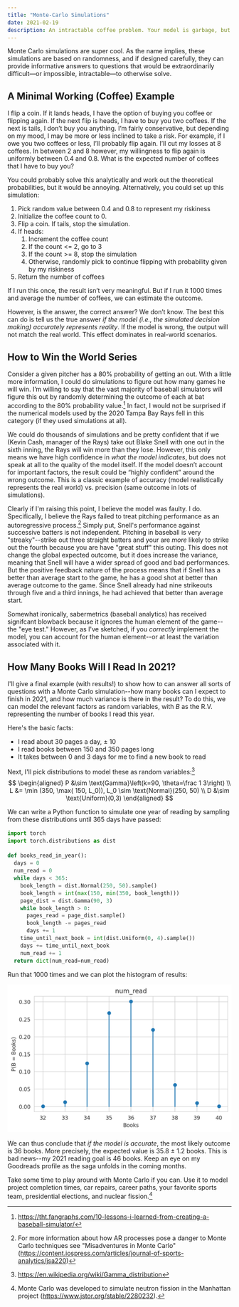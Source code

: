 ```yaml
---
title: "Monte-Carlo Simulations"
date: 2021-02-19
description: An intractable coffee problem. Your model is garbage, but very precisely so. The Tampa Bay Rays don't understand autoregressive processes. My reading goal is a bit lofty.
---
```

Monte Carlo simulations are super cool. As the name implies, these simulations are based on randomness, and if designed carefully, they can provide informative answers to questions that would be extraordinarily difficult—or impossible, intractable—to otherwise solve. 

## A Minimal Working (Coffee) Example 

I flip a coin. If it lands heads, I have the option of buying you coffee or flipping again. If the next flip is heads, I have to buy you two coffees. If the next is tails, I don’t buy you anything. I’m fairly conservative, but depending on my mood, I may be more or less inclined to take a risk. For example, if I owe you two coffees or less, I’ll probably flip again. I’ll cut my losses at 8 coffees. In between 2 and 8 however, my willingness to flip again is uniformly between 0.4 and 0.8. What is the expected number of coffees that I have to buy you?

You could probably solve this analytically and work out the theoretical probabilities, but it would be annoying. Alternatively, you could set up this simulation:

1. Pick random value between 0.4 and 0.8 to represent my riskiness
2. Initialize the coffee count to 0.
3. Flip a coin. If tails, stop the simulation.
4. If heads:
   1. Increment the coffee count
   2. If the count <= 2, go to 3
   3. If the count >= 8, stop the simulation
   4. Otherwise, randomly pick to continue flipping with probability given by my riskiness
5. Return the number of coffees

If I run this once, the result isn’t very meaningful. But if I run it 1000 times and average the number of coffees, we can estimate the outcome.

However, is the answer, the correct answer? We don’t know. The best this can do is tell us the true answer *if the model (i.e., the simulated decision making) accurately represents reality*. If the model is wrong, the output will not match the real world. This effect dominates in real-world scenarios.

## How to Win the World Series

Consider a given pitcher has a 80% probability of getting an out. With a little more information, I could do simulations to figure out how many games he will win. I’m willing to say that the vast majority of baseball simulators will figure this out by randomly determining the outcome of each at bat according to the 80% probability value.[^1] In fact, I would not be surprised if the numerical models used by the 2020 Tampa Bay Rays fell in this category (if they used simulations at all). 

We could do thousands of simulations and be pretty confident that if we (Kevin Cash, manager of the Rays) take out Blake Snell with one out in the sixth inning, the Rays will win more than they lose. However, this only means we have high confidence in *what the model indicates*, but does not speak at all to the quality of the model itself. If the model doesn’t account for important factors, the result could be “highly confident” around the wrong outcome. This is a classic example of accuracy (model realistically represents the real world) vs. precision (same outcome in lots of simulations).

Clearly if I'm raising this point, I believe the model was faulty. I do. Specifically, I believe the Rays failed to treat pitching performance as an autoregressive process.[^2] Simply put, Snell's performance against successive batters is not independent. Pitching in baseball is very "streaky"--strike out three straight batters and your are *more* likely to strike out the fourth because you are have "great stuff" this outing. This does not change the global expected outcome, but it does increase the variance, meaning that Snell will have a wider spread of good and bad performances. But the positive feedback nature of the process means that if Snell has a better than average start to the game, he has a good shot at better than average outcome to the game. Since Snell already had nine strikeouts through five and a third innings, he had achieved that better than average start.

Somewhat ironically, sabermetrics (baseball analytics) has received signifcant blowback because it ignores the human element of the game--the "eye test." However, as I've sketched, if you *correctly* implement the model, you can account for the human element--or at least the variation associated with it.

## How Many Books Will I Read In 2021?
I'll give a final example (with results!) to show how to can answer all sorts of questions with a Monte Carlo simulation--how many books can I expect to finish in 2021, and how much variance is there in the result? To do this, we can model the relevant factors as random variables, with $B$ as the R.V. representing the number of books I read this year.

Here's the basic facts:

- I read about 30 pages a day, $\pm$ 10
- I read books between 150 and 350 pages long
- It takes between 0 and 3 days for me to find a new book to read

Next, I'll pick distributions to model these as random variables:[^3]
$$
\begin{aligned}
P &\sim \text{Gamma}\left(k=90, \theta=\frac 1 3\right) \\
L &= \min (350, \max( 150, L_0)), L_0 \sim \text{Normal}(250, 50) \\
D &\sim \text{Uniform}(0,3)
\end{aligned}
$$

We can write a Python function to simulate one year of reading by sampling from these distributions until 365 days have passed:

```python
import torch
import torch.distributions as dist

def books_read_in_year():
  days = 0
  num_read = 0
  while days < 365:
    book_length = dist.Normal(250, 50).sample()
    book_length = int(max(150, min(350, book_length)))
    page_dist = dist.Gamma(90, 3)
    while book_length > 0:
      pages_read = page_dist.sample()
      book_length -= pages_read
      days += 1
    time_until_next_book = int(dist.Uniform(0, 4).sample())
    days += time_until_next_book
    num_read += 1
  return dict(num_read=num_read)
```

Run that 1000 times and we can plot the histogram of results:

![Probability distribution of number of books I will finish in 2021](images/books.png)

We can thus conclude that *if the model is accurate*, the most likely outcome is 36 books. More precisely, the expected value is 35.8 $\pm$ 1.2 books. This is bad news--my 2021 reading goal is 46 books. Keep an eye on my Goodreads profile as the saga unfolds in the coming months.

Take some time to play around with Monte Carlo if you can. Use it to model project completion times, car repairs, career paths, your favorite sports team, presidential elections, and nuclear fission.[^4]

[^1]: https://tht.fangraphs.com/10-lessons-i-learned-from-creating-a-baseball-simulator/
[^2]: For more information about how AR processes pose a danger to Monte Carlo techniques see "Misadventures in Monte Carlo" (https://content.iospress.com/articles/journal-of-sports-analytics/jsa220)
[^3]: https://en.wikipedia.org/wiki/Gamma_distribution
[^4]: Monte Carlo was developed to simulate neutron fission in the Manhattan project (https://www.jstor.org/stable/2280232).
